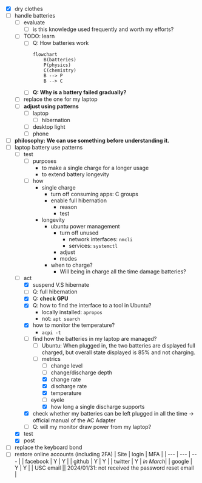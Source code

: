 - [x] dry clothes
- [ ] handle batteries
    - [ ] evaluate
        - [ ] is this knowledge used frequently and worth my efforts?
    - [ ] TODO: learn
        - [ ] Q: How batteries work
            ```mermaid
            flowchart
                B(batteries)
                P(physics)
                C(chemistry)
                B --> P
                B --> C
            ```
        - [ ] **Q: Why is a battery failed gradually?**
    - [ ] replace the one for my laptop
    - [ ] **adjust using patterns**
        - [ ] laptop
            - [ ] hibernation
        - [ ] desktop light
        - [ ] phone
- [ ] **philosophy: We can use something before understanding it.**
- [ ] laptop battery use patterns
    - [ ] test
        - [ ] purposes
            - to make a single charge for a longer usage
            - to extend battery longevity
        - [ ] how
            - single charge
                - turn off consuming apps: C groups
                - enable full hibernation
                    - reason
                    - test
            - longevity
                - ubuntu power management
                    - turn off unused
                        - network interfaces: `nmcli`
                        - services: `systemctl`
                    - adjust
                    - modes
                - when to charge?
                    - Will being in charge all the time damage batteries? 
    - [ ] act
        - [x] suspend V.S hibernate
        - [ ] Q: full hibernation
        - [x] Q: **check GPU**
        - [x] Q: how to find the interface to a tool in Ubuntu?
            - locally installed: `apropos`
            - not: `apt search`
        - [x] how to monitor the temperature?
            - `acpi -t`
        - [ ] find how the batteries in my laptop are managed?
            - [ ] Ubuntu: When plugged in, the two batteries are displayed full charged, but overall state displayed is 85% and not charging.
            - [ ] metrics
                - [ ] change level
                - [ ] change/discharge depth
                - [x] change rate
                - [x] discharge rate
                - [x] temperature
                - [ ] ~~cycle~~
                - [x] how long a single discharge supports
        - [x] check whether my batteries can be left plugged in all the time -> official manual of the AC Adapter
        - [ ] Q: will my monitor draw power from my laptop?
    - [x] test
    - [x] post
- [ ] replace the keyboard bond
- [ ] restore online accounts (including 2FA)
    | Site | login | MFA |
    | --- | --- | --- |
    | facebook | Y | Y |
    | github | Y | Y |
    | twitter | Y | *in March*|
    | google | Y | Y |
    | USC email || 2024/01/31: not received the password reset email |